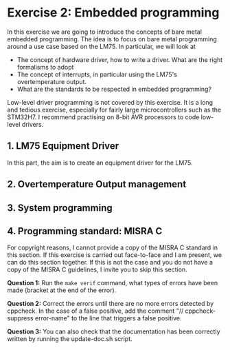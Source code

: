 # Exercise 2: Embedded programming

In this exercise we are going to introduce the concepts of bare metal embedded programming. The idea is to focus on bare metal programming around a use case based on the LM75. In particular, we will look at
- The concept of hardware driver, how to write a driver. What are the right formalisms to adopt
- The concept of interrupts, in particular using the LM75's overtemperature output.
- What are the standards to be respected in embedded programming?

Low-level driver programming is not covered by this exercise. It is a long and tedious exercise, especially for fairly large microcontrollers such as the STM32H7. I recommend practising on 8-bit AVR processors to code low-level drivers. 

## 1. LM75 Equipment Driver

In this part, the aim is to create an equipment driver for the LM75.

## 2. Overtemperature Output management

## 3. System programming

## 4. Programming standard: MISRA C

For copyright reasons, I cannot provide a copy of the MISRA C standard in this section. If this exercise is carried out face-to-face and I am present, we can do this section together. If this is not the case and you do not have a copy of the MISRA C guidelines, I invite you to skip this section.

**Question 1:** Run the `make verif` command, what types of errors have been made (bracket at the end of the error). 

**Question 2:** Correct the errors until there are no more errors detected by cppcheck. In the case of a false positive, add the comment "// cppcheck-suppress error-name" to the line that triggers a false positive.

**Question 3:** You can also check that the documentation has been correctly written by running the update-doc.sh script.